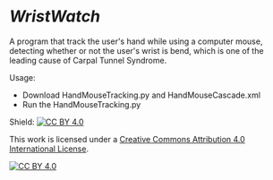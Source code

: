 # ***WristWatch***

A program that track the user's hand while using a computer mouse, detecting whether or not the user's wrist is bend, which is one of the leading cause of Carpal Tunnel Syndrome. 

Usage: 
- Download HandMouseTracking.py and HandMouseCascade.xml 
- Run the HandMouseTracking.py 

Shield: [![CC BY 4.0][cc-by-shield]][cc-by]

This work is licensed under a
[Creative Commons Attribution 4.0 International License][cc-by].

[![CC BY 4.0][cc-by-image]][cc-by]

[cc-by]: http://creativecommons.org/licenses/by/4.0/
[cc-by-image]: https://i.creativecommons.org/l/by/4.0/88x31.png
[cc-by-shield]: https://img.shields.io/badge/License-CC%20BY%204.0-lightgrey.svg
